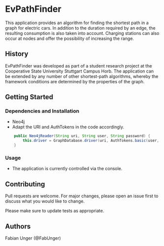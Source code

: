 # EvPathFinder

This application provides an algorithm for finding the shortest path in a graph for electric cars. In addition to the duration required by an edge, the resulting consumption is also taken into account. Charging stations can also occur at nodes and offer the possibility of increasing the range.

## History

EvPathFinder was developed as part of a student research project at the Cooperative State University Stuttgart Campus Horb. The application can be extended by any number of other shortest-path algorithms, whereby the framework conditions are determined by the properties of the graph.

## Getting Started

### Dependencies and Installation
- Neo4j
- Adapt the URI and AuthTokens in the code accordingly.

```java
    public Neo4jReader(String uri, String user, String password) {
        this.driver = GraphDatabase.driver(uri, AuthTokens.basic(user, password));
    }
```

### Usage
- The application is currently controlled via the console.


## Contributing

Pull requests are welcome. For major changes, please open an issue first
to discuss what you would like to change.

Please make sure to update tests as appropriate.

## Authors

Fabian Unger (@FabUnger)
